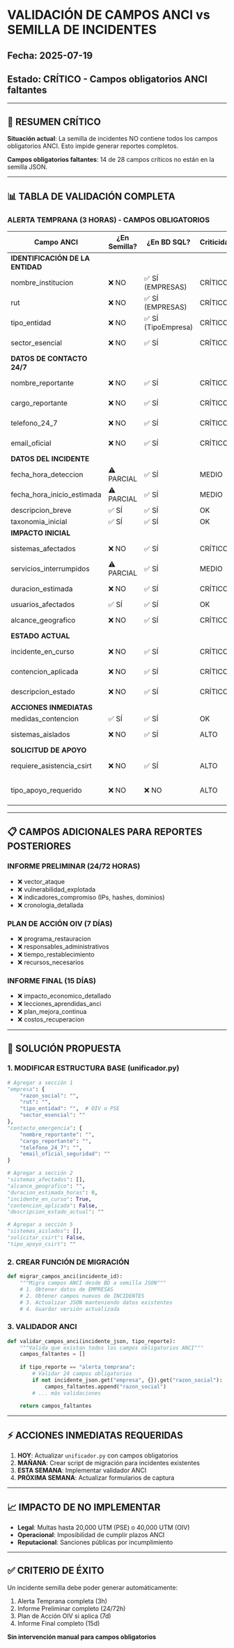 # VALIDACIÓN DE CAMPOS ANCI vs SEMILLA DE INCIDENTES

## Fecha: 2025-07-19
## Estado: CRÍTICO - Campos obligatorios ANCI faltantes

---

## 🚨 RESUMEN CRÍTICO

**Situación actual**: La semilla de incidentes NO contiene todos los campos obligatorios ANCI. Esto impide generar reportes completos.

**Campos obligatorios faltantes**: 14 de 28 campos críticos no están en la semilla JSON.

---

## 📊 TABLA DE VALIDACIÓN COMPLETA

### ALERTA TEMPRANA (3 HORAS) - CAMPOS OBLIGATORIOS

| Campo ANCI | ¿En Semilla? | ¿En BD SQL? | Criticidad | Acción Requerida |
|------------|--------------|-------------|------------|------------------|
| **IDENTIFICACIÓN DE LA ENTIDAD** |
| nombre_institucion | ❌ NO | ✅ SÍ (EMPRESAS) | CRÍTICO | Agregar a semilla |
| rut | ❌ NO | ✅ SÍ (EMPRESAS) | CRÍTICO | Agregar a semilla |
| tipo_entidad | ❌ NO | ✅ SÍ (TipoEmpresa) | CRÍTICO | Agregar a semilla |
| sector_esencial | ❌ NO | ✅ SÍ | CRÍTICO | Agregar a semilla |
| **DATOS DE CONTACTO 24/7** |
| nombre_reportante | ❌ NO | ✅ SÍ | CRÍTICO | Agregar a semilla |
| cargo_reportante | ❌ NO | ✅ SÍ | CRÍTICO | Agregar a semilla |
| telefono_24_7 | ❌ NO | ✅ SÍ | CRÍTICO | Agregar a semilla |
| email_oficial | ❌ NO | ✅ SÍ | CRÍTICO | Agregar a semilla |
| **DATOS DEL INCIDENTE** |
| fecha_hora_deteccion | ⚠️ PARCIAL | ✅ SÍ | MEDIO | Unificar fecha/hora |
| fecha_hora_inicio_estimada | ⚠️ PARCIAL | ✅ SÍ | MEDIO | Unificar fecha/hora |
| descripcion_breve | ✅ SÍ | ✅ SÍ | OK | - |
| taxonomia_inicial | ✅ SÍ | ✅ SÍ | OK | - |
| **IMPACTO INICIAL** |
| sistemas_afectados | ❌ NO | ✅ SÍ | CRÍTICO | Agregar a semilla |
| servicios_interrumpidos | ⚠️ PARCIAL | ✅ SÍ | MEDIO | Mejorar estructura |
| duracion_estimada | ❌ NO | ✅ SÍ | CRÍTICO | Agregar a semilla |
| usuarios_afectados | ✅ SÍ | ✅ SÍ | OK | - |
| alcance_geografico | ❌ NO | ✅ SÍ | CRÍTICO | Agregar a semilla |
| **ESTADO ACTUAL** |
| incidente_en_curso | ❌ NO | ✅ SÍ | CRÍTICO | Agregar a semilla |
| contencion_aplicada | ❌ NO | ✅ SÍ | CRÍTICO | Agregar a semilla |
| descripcion_estado | ❌ NO | ✅ SÍ | CRÍTICO | Agregar a semilla |
| **ACCIONES INMEDIATAS** |
| medidas_contencion | ✅ SÍ | ✅ SÍ | OK | - |
| sistemas_aislados | ❌ NO | ✅ SÍ | ALTO | Agregar a semilla |
| **SOLICITUD DE APOYO** |
| requiere_asistencia_csirt | ❌ NO | ✅ SÍ | ALTO | Agregar a semilla |
| tipo_apoyo_requerido | ❌ NO | ❌ NO | ALTO | Agregar a BD y semilla |

---

## 📋 CAMPOS ADICIONALES PARA REPORTES POSTERIORES

### INFORME PRELIMINAR (24/72 HORAS)
- ❌ vector_ataque
- ❌ vulnerabilidad_explotada
- ❌ indicadores_compromiso (IPs, hashes, dominios)
- ❌ cronologia_detallada

### PLAN DE ACCIÓN OIV (7 DÍAS)
- ❌ programa_restauracion
- ❌ responsables_administrativos
- ❌ tiempo_restablecimiento
- ❌ recursos_necesarios

### INFORME FINAL (15 DÍAS)
- ❌ impacto_economico_detallado
- ❌ lecciones_aprendidas_anci
- ❌ plan_mejora_continua
- ❌ costos_recuperacion

---

## 🔧 SOLUCIÓN PROPUESTA

### 1. MODIFICAR ESTRUCTURA BASE (unificador.py)

```python
# Agregar a sección 1
"empresa": {
    "razon_social": "",
    "rut": "",
    "tipo_entidad": "",  # OIV o PSE
    "sector_esencial": ""
},
"contacto_emergencia": {
    "nombre_reportante": "",
    "cargo_reportante": "",
    "telefono_24_7": "",
    "email_oficial_seguridad": ""
}

# Agregar a sección 2
"sistemas_afectados": [],
"alcance_geografico": "",
"duracion_estimada_horas": 0,
"incidente_en_curso": True,
"contencion_aplicada": False,
"descripcion_estado_actual": ""

# Agregar a sección 5
"sistemas_aislados": [],
"solicitar_csirt": False,
"tipo_apoyo_csirt": ""
```

### 2. CREAR FUNCIÓN DE MIGRACIÓN

```python
def migrar_campos_anci(incidente_id):
    """Migra campos ANCI desde BD a semilla JSON"""
    # 1. Obtener datos de EMPRESAS
    # 2. Obtener campos nuevos de INCIDENTES
    # 3. Actualizar JSON manteniendo datos existentes
    # 4. Guardar versión actualizada
```

### 3. VALIDADOR ANCI

```python
def validar_campos_anci(incidente_json, tipo_reporte):
    """Valida que existan todos los campos obligatorios ANCI"""
    campos_faltantes = []
    
    if tipo_reporte == "alerta_temprana":
        # Validar 24 campos obligatorios
        if not incidente_json.get("empresa", {}).get("razon_social"):
            campos_faltantes.append("razon_social")
        # ... más validaciones
    
    return campos_faltantes
```

---

## ⚡ ACCIONES INMEDIATAS REQUERIDAS

1. **HOY**: Actualizar `unificador.py` con campos obligatorios
2. **MAÑANA**: Crear script de migración para incidentes existentes  
3. **ESTA SEMANA**: Implementar validador ANCI
4. **PRÓXIMA SEMANA**: Actualizar formularios de captura

---

## 📈 IMPACTO DE NO IMPLEMENTAR

- **Legal**: Multas hasta 20,000 UTM (PSE) o 40,000 UTM (OIV)
- **Operacional**: Imposibilidad de cumplir plazos ANCI
- **Reputacional**: Sanciones públicas por incumplimiento

---

## ✅ CRITERIO DE ÉXITO

Un incidente semilla debe poder generar automáticamente:
1. Alerta Temprana completa (3h)
2. Informe Preliminar completo (24/72h)
3. Plan de Acción OIV si aplica (7d)
4. Informe Final completo (15d)

**Sin intervención manual para campos obligatorios**